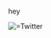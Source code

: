 <p>hey</p>
<p><img class="imgleft" src="https://image.flaticon.com/icons/png/512/124/124021.png" alt="
=Twitter" ></p>

